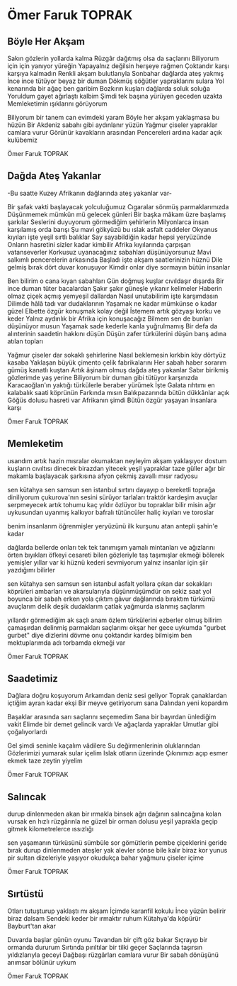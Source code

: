 # Ömer Faruk TOPRAK

##  Böyle Her Akşam

Sakın gözlerin yollarda kalma
Rüzgâr dağıtmış olsa da saçlarını
Biliyorum için için yanıyor yüreğin
Yapayalnız değilsin herşeye rağmen
Çoktandır karşı karşıya kalmadın
Renkli akşam bulutlarıyla
Sonbahar dağlarda ateş yakmış
İnce ince tütüyor beyaz bir duman
Dökmüş söğütler yapraklarını sulara
Yol kenarında bir ağaç ben garibim
Bozkırın kuşları dağlarda soluk soluğa
Yoruldum gayet ağırlaştı kalbim
Şimdi tek başına yürüyen geceden uzakta
Memleketimin ışıklarını görüyorum

Biliyorum bir tanem can evimdeki yaram
Böyle her akşam yaklaşmasa bu hüzün
Bir Akdeniz sabahı gibi aydınlanır yüzün
Yağmur çiseler yapraklar camlara vurur
Görünür kavakların arasından
Pencereleri ardına kadar açık kulübemiz

Ömer Faruk TOPRAK

## Dağda Ateş Yakanlar

-Bu saatte Kuzey Afrikanın
                        dağlarında ateş yakanlar var-

Bir şafak vakti başlayacak yolculuğumuz
Cıgaralar sönmüş parmaklarımızda
Düşünmemek mümkün mü gelecek günleri
Bir başka mâkam üzre başlamış şarkılar
Seslerini duyuyorum görmediğim şehirlerin
Milyonlarca insan karşılamış orda barışı
Şu mavi gökyüzü bu ıslak asfalt caddeler
Okyanus kıyıları işte yeşil sırtlı balıklar
Say sayabildiğin kadar hepsi yeryüzünde
Onların hasretini sizler kadar kimbilir
Afrika kıyılarında çarpışan vatanseverler
Korkusuz uyanacağınız sabahları düşünüyorsunuz
Mavi salkımlı pencerelerin arkasında
Başladı işte akşam saatlerinizin hüznü
Dile gelmiş bırak dört duvar konuşuyor
Kimdir onlar diye sormayın bütün insanlar

Ben bilirim o cana kıyan sabahları
Gün doğmuş kuşlar cıvıldaşır dışarda
Bir ince duman tüter bacalardan
Şakır şakır güneşle yıkanır kelimeler
Haberin olmaz çiçek açmış yemyeşil dallardan
Nasıl unutabilirim işte karşımdasın
Dilimde hâlâ tadı var dudaklarının
Yaşamak ne kadar mümkünse o kadar güzel
Elbette özgür konuşmak kolay değil
İstemem artık gözyaşı korku ve keder
Yalnız aydınlık bir Afrika için konuşacağız
Bilmem sen de bunları düşünüyor musun
Yaşamak sade kederle kanla yuğrulmamış
Bir defa da alınterinin saadetin hakkını düşün
Düşün zafer türkülerini düşün barış adına atılan topları

Yağmur çiseler dar sokaklı şehirlerine
Nasıl beklemesin kırkbin köy dörtyüz kasaba
Yaklaşan büyük çimento çelik fabrikalarını
Her sabah haber sorarım gümüş kanatlı kuştan
Artık âşinam olmuş dağda ateş yakanlar
Sabır birikmiş gözlerimde yaş yerine
Biliyorum bir duman gibi tütüyor karşınızda
Karacaoğlan'ın yaktığı türkülerle beraber yürümek
İşte Galata rıhtımı en kalabalık saati köprünün
Farkında mısın Balıkpazarında bütün dükkânlar açık
Göğüs dolusu hasreti var Afrikanın şimdi
Bütün özgür yaşayan insanlara karşı

Ömer Faruk TOPRAK

## Memleketim

usandım artık hazin mısralar okumaktan
neyleyim akşam yaklaşıyor dostum
kuşların cıvıltısı dinecek birazdan
yitecek yeşil yapraklar taze güller
ağır bir makamla başlayacak şarkısına
afyon çekmiş zavallı mısır radyosu

sen kütahya sen samsun sen istanbul
sırtını dayayıp o bereketli toprağa
diniliyorum çukurova'nın sesini
sürüyor tarlaları traktör kardeşim
avuçlar serpmeyecek artık tohumu
kaç yıldır özlüyor bu topraklar bilir misin
ağır uykusundan uyanmış kalkıyor
bafralı tütüncüler haliç kıyıları ve toroslar

benim insanlarım öğrenmişler yeryüzünü
ilk kurşunu atan antepli şahin'e kadar

dağlarda bellerde onları tek tek tanımışım
yamalı mintanları ve ağızlarını örten bıyıkları
öfkeyi cesareti bilen gözleriyle
taş taşımışlar ekmeği bölerek yemişler
yıllar var ki hüznü kederi sevmiyorum
yalnız insanlar için şiir yazdığımı bilirler

sen kütahya sen samsun sen istanbul
asfalt yollara çıkan dar sokakları
köprüleri ambarları ve akarsularıyla
düşünmüşümdür on sekiz saat yol boyunca
bir sabah erken yola çıktım
gâvur dağlarında bıraktım türkümü
avuçlarım delik deşik dudaklarım çatlak
yağmurda ıslanmış saçlarım

yıllardır görmediğim ak saçlı anam
özlem türkülerini ezberler olmuş
bilirim çamaşırdan delinmiş parmakları
saçlarımı okşar her gece uykumda
"gurbet gurbet" diye dizlerini dövme
onu çoktandır kardeş bilmişim ben
mektuplarımda adı torbamda ekmeği var

Ömer Faruk TOPRAK

## Saadetimiz

Dağlara doğru koşuyorum
Arkamdan deniz sesi geliyor
Toprak çanaklardan içtiğim ayran kadar ekşi
Bir meyve getiriyorum sana
Dalından yeni kopardım

Başaklar arasında sarı saçlarını seçemedim
Sana bir bayırdan ünlediğim vakit
Elimde bir demet gelincik vardı
Ve ağaçlarda yapraklar
Umutlar gibi çoğalıyorlardı

Gel şimdi seninle kaçalım vâdilere
Su değirmenlerinin oluklarından
Gözlerimizi yumarak sular içelim
Islak otların üzerinde
Çıkınımızı açıp esmer ekmek taze zeytin yiyelim

Ömer Faruk TOPRAK

## Salıncak

durup dinlenmeden akan bir ırmakla
binsek ağrı dağının salıncağına
kolan vursak en hızlı rüzgârınla
ne güzel bir orman dolusu yeşil yaprakla
geçip gitmek kilometrelerce ıssızlığı

sen yaşamanın türküsünü sümbüle sor
gömütlerin pembe çiçeklerini geride bırak
durup dinlenmeden ateşler yak
alevler sönse bile kalır biraz kor
yunus pir sultan dizeleriyle yaşıyor
okudukça bahar yağmuru çiseler içime

Ömer Faruk TOPRAK

## Sırtüstü

Otları tutuşturup yaklaştı mı akşam
İçimde karanfil kokulu
İnce yüzün belirir biraz dalsam
Sendeki keder bir ırmaktır ruhum
Kütahya'da köpürür Bayburt'tan akar

Duvarda başlar günün oyunu
Tavandan bir çift göz bakar
Sıçrayıp bir ormanda dururum
Sırtında pırıltılar bir tilki geçer
Saçlarında taşırsın yıldızlarıyla geceyi
Dağbaşı rüzgârları camlara vurur
Bir sabah dönüşünü anımsar bölünür uykum

Ömer Faruk TOPRAK